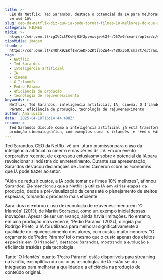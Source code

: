 ```yaml
---
title: >-
  CEO da Netflix, Ted Sarandos, destaca o potencial da IA para melhorar filmes
  em até 10%
slug: ceo-da-netflix-diz-que-ia-pode-tornar-filmes-10-melhores-do-que-so
categoria: FILMES
midia: >-
  https://cdn.ome.lt/cgIVCikFKeHjH2fZppnwejawtZ4=/987x0/smart/uploads/conteudo/fotos/ted_knSgBIw.png
tipoMidia: imagem
thumb: >-
  https://cdn.ome.lt/Z40hX9ZEKf1wrxeDFoZKtilbZW4=/480x360/smart/extras/conteudos/ted_VVmPJst.png
tags:
  - Netflix
  - Ted Sarandos
  - inteligência artificial
  - IA
  - cinema
  - O Irlandês
  - Pedro Páramo
  - eficiência de produção
  - tecnologia de rejuvenescimento
keywords: >-
  Netflix, Ted Sarandos, inteligência artificial, IA, cinema, O Irlandês, Pedro
  Páramo, eficiência de produção, tecnologia de rejuvenescimento
author: Ana Luiza
data: '2025-04-18T16:14:44.688Z'
resumo: >-
  Ted Sarandos discute como a inteligência artificial já está transformando a
  produção cinematográfica, com exemplos como 'O Irlandês' e 'Pedro Páramo'.
---
```


Ted Sarandos, CEO da Netflix, vê um futuro promissor para o uso da inteligência artificial no cinema e nas séries de TV. Em um evento corporativo recente, ele expressou entusiasmo sobre o potencial da IA para revolucionar a indústria do entretenimento. Durante sua apresentação, Sarandos destacou declarações de James Cameron sobre as economias que IA pode trazer ao setor.

"Além de reduzir custos, a IA pode tornar os filmes 10% melhores", afirmou Sarandos. Ele mencionou que a Netflix já utiliza IA em várias etapas da produção, desde a pré-visualização de cenas até o planejamento de efeitos especiais, tornando o processo mais eficiente.

Sarandos relembrou o uso de tecnologia de rejuvenescimento em 'O Irlandês' (2019), de Martin Scorsese, como um exemplo inicial dessas inovações. Apesar de ser um avanço, ainda havia limitações. No entanto, em uma produção mais recente, 'Pedro Páramo' (2024), dirigida por Rodrigo Prieto, a IA foi utilizada para melhorar significativamente a qualidade do rejuvenescimento dos atores, com custos muito menores. "O orçamento de 'Pedro Páramo' foi o mesmo que o custo apenas dos efeitos especiais em 'O Irlandês'", destacou Sarandos, mostrando a evolução e eficiência trazidas pela tecnologia.

Tanto 'O Irlandês' quanto 'Pedro Páramo' estão disponíveis para streaming na Netflix, exemplificando como as tecnologias de IA estão sendo integradas para melhorar a qualidade e a eficiência na produção de conteúdo original.
